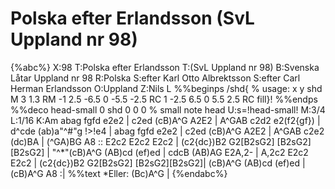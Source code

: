 # Polska efter Erlandsson (SvL Uppland nr 98)

{%abc%}
X:98
T:Polska efter Erlandsson
T:(SvL Uppland nr 98)
B:Svenska Låtar Uppland nr 98
R:Polska
S:efter Karl Otto Albrektsson
S:efter Carl Herman Erlandsson
O:Uppland
Z:Nils L
%%beginps
/shd{	% usage: x y shd
	M 3 1.3 RM
	-1 2.5 -6.5 0 -5.5 -2.5 RC
	1 -2.5 6.5 0 5.5 2.5 RC fill}!
%%endps
%%deco head-small 0 shd 0 0 0	% small note head
U:s=!head-small!
M:3/4
L:1/16
K:Am
abag fgfd e2e2 | c2ed (cB)A^G A2E2 | A^GAB c2d2 e2(f2{gf}) | d^cde (ab)a"^\#"g !>!e4 |
abag fgfd e2e2 | c2ed (cB)A^G A2E2 | A^GAB c2e2 (dc)BA | (^GA)BG A8 ::
E2c2 E2c2 E2c2 | (c2{dc})B2 G2[B2sG2] [B2sG2][B2sG2] | "^*"(cB)A^G (AB)cd (ef)ed | cdcB (AB)AG E2A,2- |
A,2c2 E2c2 E2c2 | (c2{dc})B2 G2[B2sG2] [B2sG2][B2sG2]| (cB)A^G (AB)cd (ef)ed | (cB)A^G A8 :|
%%text *Eller:
(Bc)A^G |
{%endabc%}

